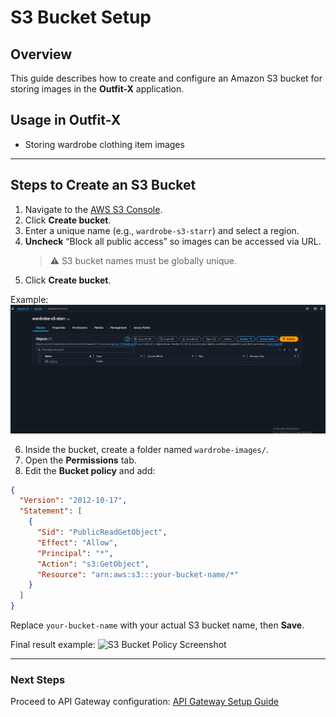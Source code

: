 # S3 Bucket Setup

## Overview

This guide describes how to create and configure an Amazon S3 bucket for storing images in the **Outfit-X** application.

## Usage in Outfit-X

- Storing wardrobe clothing item images

---

## Steps to Create an S3 Bucket

1. Navigate to the [AWS S3 Console](https://s3.console.aws.amazon.com/s3/home).
2. Click **Create bucket**.
3. Enter a unique name (e.g., `wardrobe-s3-starr`) and select a region.
4. **Uncheck** “Block all public access” so images can be accessed via URL.
   > ⚠️ S3 bucket names must be globally unique.
5. Click **Create bucket**.

Example:  
![S3 Bucket Created Screenshot](/aws/assets/steps_screen_shots/s3_bucket_create.png)

6. Inside the bucket, create a folder named `wardrobe-images/`.
7. Open the **Permissions** tab.
8. Edit the **Bucket policy** and add:

```json
{
  "Version": "2012-10-17",
  "Statement": [
    {
      "Sid": "PublicReadGetObject",
      "Effect": "Allow",
      "Principal": "*",
      "Action": "s3:GetObject",
      "Resource": "arn:aws:s3:::your-bucket-name/*"
    }
  ]
}
```

Replace `your-bucket-name` with your actual S3 bucket name, then **Save**.

Final result example:
![S3 Bucket Policy Screenshot](/aws/assets/steps_screen_shots/se_bucket_policy.png)

---

### Next Steps

Proceed to API Gateway configuration: [API Gateway Setup Guide](/aws/APIGatewaySetup.md)
